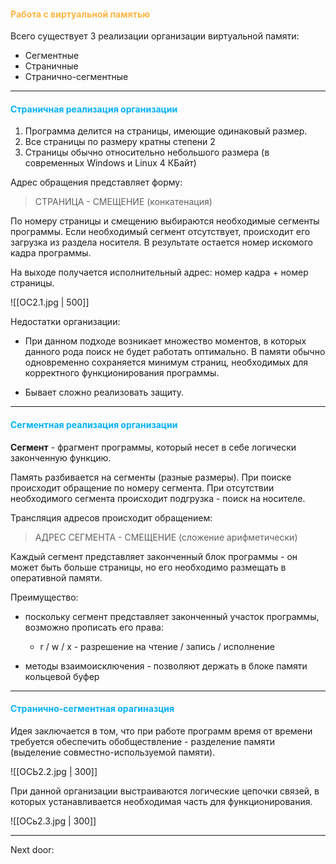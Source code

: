 #### <font style="color:#ffb640">Работа с виртуальной памятью</font>

Всего существует 3 реализации организации виртуальной памяти:
- Сегментные 
- Страничные
- Странично-сегментные

---
#### <font style="color:#03b1fc">Страничная реализация организации</font>

1. Программа делится на страницы, имеющие одинаковый размер. 
2. Все страницы по размеру кратны степени 2
3. Страницы обычно относительно небольшого размера (в современных Windows и Linux 4 КБайт)

Адрес обращения представляет форму:
> СТРАНИЦА - СМЕЩЕНИЕ (конкатенация)

По номеру страницы и смещению выбираются необходимые сегменты программы. Если необходимый сегмент отсутствует, происходит его загрузка из раздела носителя. В результате остается номер искомого кадра программы. 

На выходе получается исполнительный адрес: номер кадра + номер страницы. 

![[ОС2.1.jpg | 500]]

Недостатки организации: 

- При данном подходе возникает множество моментов, в которых данного рода поиск не будет работать оптимально. В памяти обычно одновременно сохраняется минимум страниц, необходимых для корректного функционирования программы. 

- Бывает сложно реализовать защиту. 

---
#### <font style="color:#03b1fc">Сегментная реализация организации</font>

**Сегмент** - фрагмент программы, который несет в себе логически законченную функцию. 

Память разбивается на сегменты (разные размеры). При поиске происходит обращение по номеру сегмента. При отсутствии необходимого сегмента происходит подгрузка - поиск на носителе. 

Трансляция адресов происходит обращением: 
> АДРЕС СЕГМЕНТА - СМЕЩЕНИЕ (сложение арифметически)

Каждый сегмент представляет законченный блок программы - он может быть больше страницы, но его необходимо размещать в оперативной памяти.

Преимущество: 
- поскольку сегмент представляет законченный участок программы, возможно прописать его права:
	- r / w / x - разрешение на чтение / запись / исполнение

- методы взаимоисключения - позволяют держать в блоке памяти кольцевой буфер

---
#### <font style="color:#03b1fc">Странично-сегментная орагиназция</font>

Идея заключается в том, что при работе программ время от времени требуется обеспечить обобществление - разделение памяти (выделение совместно-используемой памяти). 

![[ОСЬ2.2.jpg | 300]]

При данной организации выстраиваются логические цепочки связей, в которых устанавливается необходимая часть для функционирования. 

![[ОСь2.3.jpg | 300]]

---

Next door: 